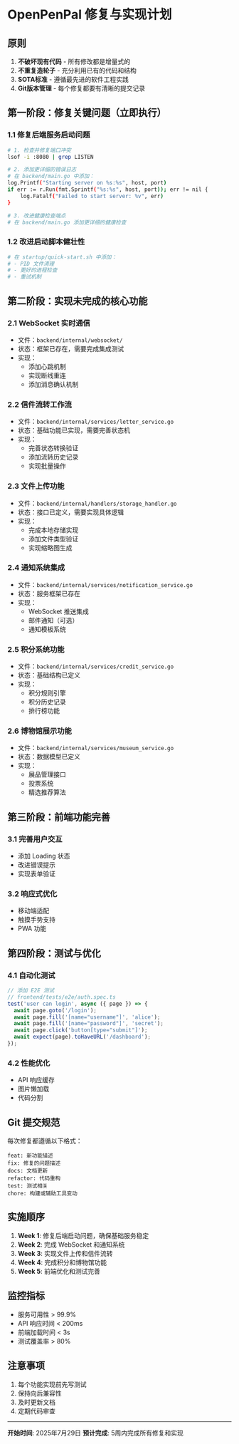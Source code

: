 # OpenPenPal 修复与实现计划

## 原则
1. **不破坏现有代码** - 所有修改都是增量式的
2. **不重复造轮子** - 充分利用已有的代码和结构
3. **SOTA标准** - 遵循最先进的软件工程实践
4. **Git版本管理** - 每个修复都要有清晰的提交记录

## 第一阶段：修复关键问题（立即执行）

### 1.1 修复后端服务启动问题
```bash
# 1. 检查并修复端口冲突
lsof -i :8080 | grep LISTEN

# 2. 添加更详细的错误日志
# 在 backend/main.go 中添加：
log.Printf("Starting server on %s:%s", host, port)
if err := r.Run(fmt.Sprintf("%s:%s", host, port)); err != nil {
    log.Fatalf("Failed to start server: %v", err)
}

# 3. 改进健康检查端点
# 在 backend/main.go 添加更详细的健康检查
```

### 1.2 改进启动脚本健壮性
```bash
# 在 startup/quick-start.sh 中添加：
# - PID 文件清理
# - 更好的进程检查
# - 重试机制
```

## 第二阶段：实现未完成的核心功能

### 2.1 WebSocket 实时通信
- 文件：`backend/internal/websocket/`
- 状态：框架已存在，需要完成集成测试
- 实现：
  - 添加心跳机制
  - 实现断线重连
  - 添加消息确认机制

### 2.2 信件流转工作流
- 文件：`backend/internal/services/letter_service.go`
- 状态：基础功能已实现，需要完善状态机
- 实现：
  - 完善状态转换验证
  - 添加流转历史记录
  - 实现批量操作

### 2.3 文件上传功能
- 文件：`backend/internal/handlers/storage_handler.go`
- 状态：接口已定义，需要实现具体逻辑
- 实现：
  - 完成本地存储实现
  - 添加文件类型验证
  - 实现缩略图生成

### 2.4 通知系统集成
- 文件：`backend/internal/services/notification_service.go`
- 状态：服务框架已存在
- 实现：
  - WebSocket 推送集成
  - 邮件通知（可选）
  - 通知模板系统

### 2.5 积分系统功能
- 文件：`backend/internal/services/credit_service.go`
- 状态：基础结构已定义
- 实现：
  - 积分规则引擎
  - 积分历史记录
  - 排行榜功能

### 2.6 博物馆展示功能
- 文件：`backend/internal/services/museum_service.go`
- 状态：数据模型已定义
- 实现：
  - 展品管理接口
  - 投票系统
  - 精选推荐算法

## 第三阶段：前端功能完善

### 3.1 完善用户交互
- 添加 Loading 状态
- 改进错误提示
- 实现表单验证

### 3.2 响应式优化
- 移动端适配
- 触摸手势支持
- PWA 功能

## 第四阶段：测试与优化

### 4.1 自动化测试
```javascript
// 添加 E2E 测试
// frontend/tests/e2e/auth.spec.ts
test('user can login', async ({ page }) => {
  await page.goto('/login');
  await page.fill('[name="username"]', 'alice');
  await page.fill('[name="password"]', 'secret');
  await page.click('button[type="submit"]');
  await expect(page).toHaveURL('/dashboard');
});
```

### 4.2 性能优化
- API 响应缓存
- 图片懒加载
- 代码分割

## Git 提交规范

每次修复都遵循以下格式：
```
feat: 新功能描述
fix: 修复的问题描述
docs: 文档更新
refactor: 代码重构
test: 测试相关
chore: 构建或辅助工具变动
```

## 实施顺序

1. **Week 1**: 修复后端启动问题，确保基础服务稳定
2. **Week 2**: 完成 WebSocket 和通知系统
3. **Week 3**: 实现文件上传和信件流转
4. **Week 4**: 完成积分和博物馆功能
5. **Week 5**: 前端优化和测试完善

## 监控指标

- 服务可用性 > 99.9%
- API 响应时间 < 200ms
- 前端加载时间 < 3s
- 测试覆盖率 > 80%

## 注意事项

1. 每个功能实现前先写测试
2. 保持向后兼容性
3. 及时更新文档
4. 定期代码审查

---

**开始时间**: 2025年7月29日
**预计完成**: 5周内完成所有修复和实现